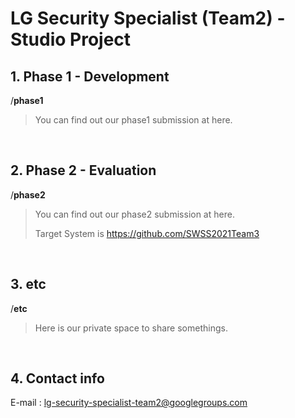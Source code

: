 # LG Security Specialist (Team2) - Studio Project


## 1. Phase 1 - Development

/**phase1**
> 
> You can find out our phase1 submission at here.
> 
</br>

## 2. Phase 2 - Evaluation

/**phase2**
>
> You can find out our phase2 submission at here.
>
> Target System is https://github.com/SWSS2021Team3
>
</br>

## 3. etc

/**etc**
>
> Here is our private space to share somethings.
> 
</br>

## 4. Contact info
E-mail : lg-security-specialist-team2@googlegroups.com
</br>

